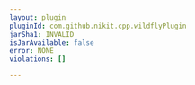 ```yaml
---
layout: plugin
pluginId: com.github.nikit.cpp.wildflyPlugin
jarSha1: INVALID
isJarAvailable: false
error: NONE
violations: []

---
```


